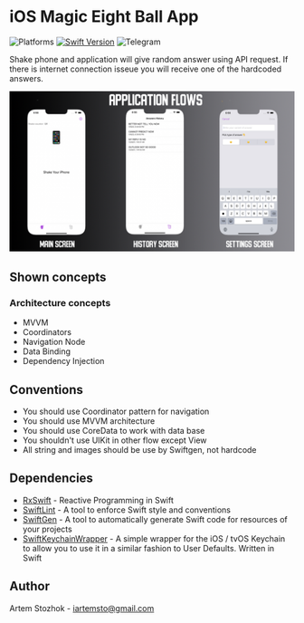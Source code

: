 # iOS Magic Eight Ball App


![Platforms](https://img.shields.io/badge/Platform-iOS-lightgrey.svg)
[![Swift Version](https://img.shields.io/badge/Swift-5-F16D39.svg?style=flat)](https://developer.apple.com/swift)
![Telegram](https://img.shields.io/badge/Telegram-@artemcore-blue.svg)

Shake phone and application will give random answer using API request. If there is internet connection isseue you will receive one of the hardcoded answers.

![Image alt](https://github.com/Artemcor/8-Ball-Without-Actual-Ball/blob/b3c85675790ad048abde2d58cf814f0179b0acc9/Information%20picture%20for%20git%20hub.jpg)

## Shown concepts

### Architecture concepts

* MVVM
* Coordinators
* Navigation Node
* Data Binding
* Dependency Injection

## Conventions

- You should use Coordinator pattern for navigation 
- You should use MVVM architecture
- You should use CoreData to work with data base
- You shouldn't use UIKit in other flow except View 
- All string and images should be use by Swiftgen, not hardcode

## Dependencies

- [RxSwift](https://github.com/ReactiveX/RxSwift) - Reactive Programming in Swift 
- [SwiftLint](https://github.com/realm/SwiftLint) - A tool to enforce Swift style and conventions
- [SwiftGen](https://github.com/SwiftGen/SwiftGen) - A tool to automatically generate Swift code for resources of your projects
- [SwiftKeychainWrapper](https://github.com/jrendel/SwiftKeychainWrapper) - A simple wrapper for the iOS / tvOS Keychain to allow you to use it in a similar fashion to User Defaults. Written in Swift

## Author

Artem Stozhok - iartemsto@gmail.com

